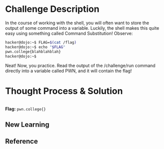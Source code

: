 # Challenge Description
In the course of working with the shell, you will often want to store the output of some command into a variable. Luckily, the shell makes this quite easy using something called Command Substitution! Observe:
```bash
hacker@dojo:~$ FLAG=$(cat /flag)
hacker@dojo:~$ echo "$FLAG"
pwn.college{blahblahblah}
hacker@dojo:~$
```
Neat! Now, you practice. Read the output of the /challenge/run command directly into a variable called PWN, and it will contain the flag!
# Thought Process & Solution

```bash

```
**Flag:** `pwn.college{}`
## New Learning
## Reference
